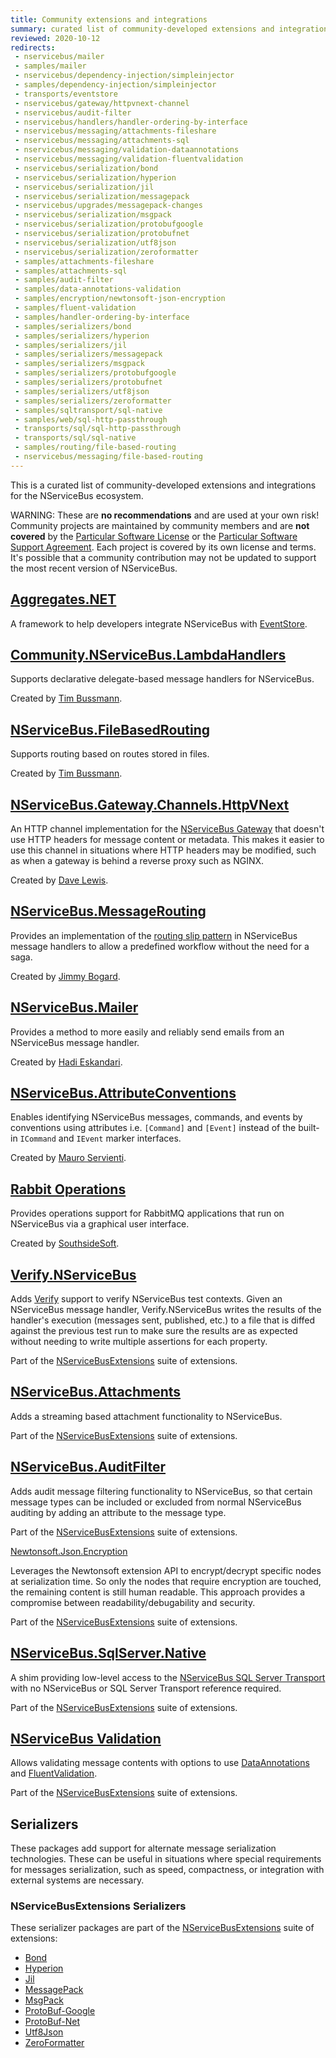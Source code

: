 ```yaml
---
title: Community extensions and integrations
summary: curated list of community-developed extensions and integrations for the NServiceBus ecosystem.
reviewed: 2020-10-12
redirects:
 - nservicebus/mailer
 - samples/mailer
 - nservicebus/dependency-injection/simpleinjector
 - samples/dependency-injection/simpleinjector
 - transports/eventstore
 - nservicebus/gateway/httpvnext-channel
 - nservicebus/audit-filter
 - nservicebus/handlers/handler-ordering-by-interface
 - nservicebus/messaging/attachments-fileshare
 - nservicebus/messaging/attachments-sql
 - nservicebus/messaging/validation-dataannotations
 - nservicebus/messaging/validation-fluentvalidation
 - nservicebus/serialization/bond
 - nservicebus/serialization/hyperion
 - nservicebus/serialization/jil
 - nservicebus/serialization/messagepack
 - nservicebus/upgrades/messagepack-changes
 - nservicebus/serialization/msgpack
 - nservicebus/serialization/protobufgoogle
 - nservicebus/serialization/protobufnet
 - nservicebus/serialization/utf8json
 - nservicebus/serialization/zeroformatter
 - samples/attachments-fileshare
 - samples/attachments-sql
 - samples/audit-filter
 - samples/data-annotations-validation
 - samples/encryption/newtonsoft-json-encryption
 - samples/fluent-validation
 - samples/handler-ordering-by-interface
 - samples/serializers/bond
 - samples/serializers/hyperion
 - samples/serializers/jil
 - samples/serializers/messagepack
 - samples/serializers/msgpack
 - samples/serializers/protobufgoogle
 - samples/serializers/protobufnet
 - samples/serializers/utf8json
 - samples/serializers/zeroformatter
 - samples/sqltransport/sql-native
 - samples/web/sql-http-passthrough
 - transports/sql/sql-http-passthrough
 - transports/sql/sql-native
 - samples/routing/file-based-routing
 - nservicebus/messaging/file-based-routing
---
```


This is a curated list of community-developed extensions and integrations for the NServiceBus ecosystem.

WARNING: These are **no recommendations** and are used at your own risk! Community projects are maintained by community members and are **not covered** by the [Particular Software License](https://particular.net/licensing) or the [Particular Software Support Agreement](https://particular.net/supportagreement). Each project is covered by its own license and terms. It's possible that a community contribution may not be updated to support the most recent version of NServiceBus.

## [Aggregates.NET](https://github.com/charlessolar/Aggregates.NET)

A framework to help developers integrate NServiceBus with [EventStore](https://github.com/EventStore/EventStore).

## [Community.NServiceBus.LambdaHandlers](https://github.com/timbussmann/Community.NServiceBus.LambdaHandlers)

Supports declarative delegate-based message handlers for NServiceBus.

Created by [Tim Bussmann](https://github.com/timbussmann).

## [NServiceBus.FileBasedRouting](https://github.com/timbussmann/NServiceBus.FileBasedRouting)

Supports routing based on routes stored in files.

Created by [Tim Bussmann](https://github.com/timbussmann).

## [NServiceBus.Gateway.Channels.HttpVNext](https://github.com/welshdave/NServiceBus.Gateway.Channels.HttpVNext)

An HTTP channel implementation for the [NServiceBus Gateway](/nservicebus/gateway/) that doesn't use HTTP headers for message content or metadata. This makes it easier to use this channel in situations where HTTP headers may be modified, such as when a gateway is behind a reverse proxy such as NGINX.

Created by [Dave Lewis](https://www.dllewis.org/).

## [NServiceBus.MessageRouting](https://github.com/jbogard/NServiceBus.MessageRouting)

Provides an implementation of the [routing slip pattern](http://www.enterpriseintegrationpatterns.com/RoutingTable.html) in NServiceBus message handlers to allow a predefined workflow without the need for a saga.

Created by [Jimmy Bogard](https://jimmybogard.com/).

## [NServiceBus.Mailer](https://github.com/HEskandari/NServiceBus.Mailer)

Provides a method to more easily and reliably send emails from an NServiceBus message handler.

Created by [Hadi Eskandari](http://www.seesharpsoftware.com.au/).

## [NServiceBus.AttributeConventions](https://github.com/mauroservienti/NServiceBus.AttributeConventions)

Enables identifying NServiceBus messages, commands, and events by conventions using attributes i.e. `[Command]` and `[Event]` instead of the built-in `ICommand` and `IEvent` marker interfaces.

Created by [Mauro Servienti](https://milestone.topics.it/).

## [Rabbit Operations](http://rabbitoperations.southsidesoft.com/)

Provides operations support for RabbitMQ applications that run on NServiceBus via a graphical user interface.

Created by [SouthsideSoft](http://southsidesoft.com/).

## [Verify.NServiceBus](https://github.com/NServiceBusExtensions/Verify.NServiceBus)

Adds [Verify](https://github.com/VerifyTests/Verify) support to verify NServiceBus test contexts. Given an NServiceBus message handler, Verify.NServiceBus writes the results of the handler's execution (messages sent, published, etc.) to a file that is diffed against the previous test run to make sure the results are as expected without needing to write multiple assertions for each property.

Part of the [NServiceBusExtensions](https://github.com/NServiceBusExtensions) suite of extensions.

## [NServiceBus.Attachments](https://github.com/NServiceBusExtensions/NServiceBus.Attachments)

Adds a streaming based attachment functionality to NServiceBus.

Part of the [NServiceBusExtensions](https://github.com/NServiceBusExtensions) suite of extensions.

## [NServiceBus.AuditFilter](https://github.com/NServiceBusExtensions/NServiceBus.AuditFilter)

Adds audit message filtering functionality to NServiceBus, so that certain message types can be included or excluded from normal NServiceBus auditing by adding an attribute to the message type.

Part of the [NServiceBusExtensions](https://github.com/NServiceBusExtensions) suite of extensions.

[Newtonsoft.Json.Encryption](https://github.com/NServiceBusExtensions/Newtonsoft.Json.Encryption)

Leverages the Newtonsoft extension API to encrypt/decrypt specific nodes at serialization time. So only the nodes that require encryption are touched, the remaining content is still human readable. This approach provides a compromise between readability/debugability and security.

Part of the [NServiceBusExtensions](https://github.com/NServiceBusExtensions) suite of extensions.

## [NServiceBus.SqlServer.Native](https://github.com/NServiceBusExtensions/NServiceBus.Native)

A shim providing low-level access to the [NServiceBus SQL Server Transport](/transports/sql/) with no NServiceBus or SQL Server Transport reference required.

Part of the [NServiceBusExtensions](https://github.com/NServiceBusExtensions) suite of extensions.

## [NServiceBus Validation](https://github.com/NServiceBusExtensions/NServiceBus.Validation)

Allows validating message contents with options to use [DataAnnotations](https://docs.microsoft.com/en-us/dotnet/api/system.componentmodel.dataannotations) and [FluentValidation](https://github.com/JeremySkinner/FluentValidation).

Part of the [NServiceBusExtensions](https://github.com/NServiceBusExtensions) suite of extensions.

## Serializers

These packages add support for alternate message serialization technologies. These can be useful in situations where special requirements for messages serialization, such as speed, compactness, or integration with external systems are necessary.

### NServiceBusExtensions Serializers

These serializer packages are part of the [NServiceBusExtensions](https://github.com/NServiceBusExtensions) suite of extensions:

* [Bond](https://github.com/NServiceBusExtensions/NServiceBus.Bond)
* [Hyperion](https://github.com/NServiceBusExtensions/NServiceBus.Hyperion)
* [Jil](https://github.com/NServiceBusExtensions/NServiceBus.Jil)
* [MessagePack](https://github.com/NServiceBusExtensions/NServiceBus.MessagePack)
* [MsgPack](https://github.com/NServiceBusExtensions/NServiceBus.MsgPack)
* [ProtoBuf-Google](https://github.com/NServiceBusExtensions/NServiceBus.ProtoBufGoogle)
* [ProtoBuf-Net](https://github.com/NServiceBusExtensions/NServiceBus.ProtoBufNet)
* [Utf8Json](https://github.com/NServiceBusExtensions/NServiceBus.Utf8Json)
* [ZeroFormatter](https://github.com/NServiceBusExtensions/NServiceBus.ZeroFormatter)
